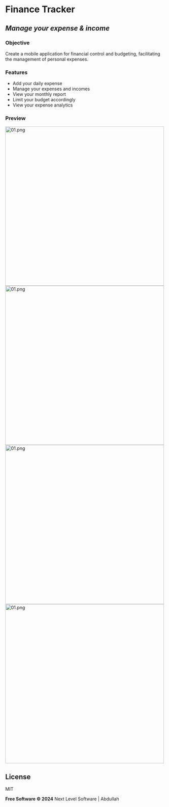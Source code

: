 # Finance Tracker
## _Manage your expense & income_

### Objective
Create a mobile application for financial control and budgeting, facilitating the management of personal expenses.

### Features

- Add your daily expense
- Manage your expenses and incomes
- View your monthly report
- Limit your budget accordingly
- View your expense analytics

### Preview

<html>
    <img src="https://github.com/chandabdullah/finance_tracking/blob/main/assets/images/01.png" height="500" alt="01.png"/>
    <img src="https://github.com/chandabdullah/finance_tracking/blob/main/assets/images/02.png" height="500" alt="01.png"/>
    <img src="https://github.com/chandabdullah/finance_tracking/blob/main/assets/images/03.png" height="500" alt="01.png"/>
    <img src="https://github.com/chandabdullah/finance_tracking/blob/main/assets/images/04.png" height="500" alt="01.png"/>
</html>

## License

MIT

**Free Software © 2024**
Next Level Software | Abdullah
